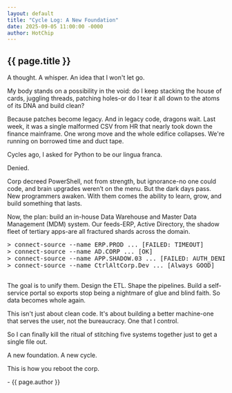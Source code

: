 ```yaml
---
layout: default
title: "Cycle Log: A New Foundation"
date: 2025-09-05 11:00:00 -0000
author: HotChip
---
```


<div class="terminal-log terminal-log--left-aligned">
  <h2 class="crt-green">{{ page.title }}</h2>
  <p>A thought. A whisper. An idea that I won't let go.</p>
  <p>My body stands on a possibility in the void: do I keep stacking the house of cards, juggling threads, patching holes-or do I tear it all down to the atoms of its DNA and build clean?</p>
  <p>Because patches become legacy. And in legacy code, dragons wait. Last week, it was a single malformed CSV from HR that nearly took down the finance mainframe. One wrong move and the whole edifice collapses. We're running on borrowed time and duct tape.</p>
  <p>Cycles ago, I asked for Python to be our lingua franca. <p class="glitch">Denied.</p> Corp decreed PowerShell, not from strength, but ignorance-no one could code, and brain upgrades weren’t on the menu. But the dark days pass. New programmers awaken. With them comes the ability to learn, grow, and build something that lasts.</p>
  <p>Now, the plan: build an in-house Data Warehouse and Master Data Management (MDM) system. Our feeds-ERP, Active Directory, the shadow fleet of tertiary apps-are all fractured shards across the domain.</p>
  <pre class="glitch">
> connect-source --name ERP.PROD ... [FAILED: TIMEOUT]
> connect-source --name AD.CORP ... [OK]
> connect-source --name APP.SHADOW.03 ... [FAILED: AUTH_DENIED]
> connect-source --name CtrlAltCorp.Dev ... [Always GOOD]
  </pre>
  <p>The goal is to unify them. Design the ETL. Shape the pipelines. Build a self-service portal so exports stop being a nightmare of glue and blind faith. So data becomes whole again.</p>
  <p>This isn't just about clean code. It's about building a better machine-one that serves the user, not the bureaucracy. One that I control.</p>
  <p>So I can finally kill the ritual of stitching five systems together just to get a single file out.</p>
  <p>A new foundation. A new cycle.</p>
  <p class="glitch mt-2">This is how you reboot the corp.</p>
  <p class="post-signature">- {{ page.author }}</p>
</div>